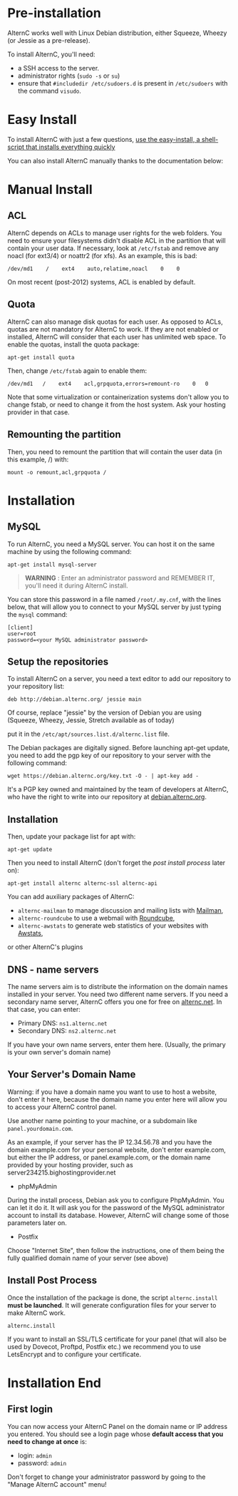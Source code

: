 
Pre-installation
================

AlternC works well with Linux Debian distribution, either Squeeze, Wheezy (or Jessie as a pre-release).

To install AlternC, you'll need:

* a SSH access to the server.
* administrator rights (`sudo -s` or `su`)
* ensure that `#includedir /etc/sudoers.d` is present in `/etc/sudoers` with the command `visudo`.

Easy Install
============

To install AlternC with just a few questions, [use the easy-install, a shell-script that installs everything quickly](https://github.com/AlternC/easy-install)

You can also install AlternC manually thanks to the documentation below:

Manual Install
==============

ACL
---

AlternC depends on ACLs to manage user rights for the web folders. You need to ensure your filesystems didn't disable ACL in the partition that will contain your user data. If necessary, look at `/etc/fstab` and remove any noacl (for ext3/4) or noattr2 (for xfs). As an example, this is bad:

```
/dev/md1    /    ext4    auto,relatime,noacl    0    0
```

On most recent (post-2012) systems, ACL is enabled by default.

Quota
-----

AlternC can also manage disk quotas for each user. As opposed to ACLs, quotas are not mandatory for AlternC to work. If they are not enabled or installed, AlternC will consider that each user has unlimited web space. To enable the quotas, install the quota package: 

```
apt-get install quota
```

Then, change `/etc/fstab` again to enable them:

```
/dev/md1   /    ext4    acl,grpquota,errors=remount-ro    0   0
```

Note that some virtualization or containerization systems don't allow you to change fstab, or need to change it from the host system. Ask your hosting provider in that case.

Remounting the partition
------------------------

Then, you need to remount the partition that will contain the user data (in this example, /) with:

```
mount -o remount,acl,grpquota /
```


Installation
============

MySQL
-----

To run AlternC, you need a MySQL server. You can host it on the same machine by using the following command:

```
apt-get install mysql-server
```

> **WARNING** : Enter an administrator password and REMEMBER IT, you'll need it during AlternC install.

You can store this password in a file named `/root/.my.cnf`, with the lines below, that will allow you to connect to your MySQL server by just typing the `mysql` command: 

```
[client]
user=root
password=<your MySQL administrator password>
```


Setup the repositories
----------------------

To install AlternC on a server, you need a text editor to add our repository to your repository list: 

```
deb http://debian.alternc.org/ jessie main
```

Of course, replace "jessie" by the version of Debian you are using (Squeeze, Wheezy, Jessie, Stretch available as of today)

put it in the `/etc/apt/sources.list.d/alternc.list` file.

The Debian packages are digitally signed. Before launching apt-get update, you need to add the pgp key of our repository to your server with the following command:

```
wget https://debian.alternc.org/key.txt -O - | apt-key add -
```

It's a PGP key owned and maintained by the team of developers at AlternC, who have the right to write into our repository at [debian.alternc.org](https://debian.alternc.org).


Installation
------------

Then, update your package list for apt with:

```
apt-get update
```

Then you need to install AlternC (don't forget the  *post install process* later on):

```
apt-get install alternc alternc-ssl alternc-api
```

You can add auxiliary packages of AlternC:

* `alternc-mailman` to manage discussion and mailing lists with [Mailman](http://www.gnu.org/software/mailman/),
* `alternc-roundcube` to use a webmail with [Roundcube](https://roundcube.net/),
* `alternc-awstats` to generate web statistics of your websites with [Awstats](http://www.awstats.org/),

or other AlternC's plugins

DNS - name servers
------------------

The name servers aim is to distribute the information on the domain names installed in your server. You need two different name servers. If you need a secondary name server, AlternC offers you one for free on [alternc.net](https://alternc.net). In that case, you can enter:

* Primary DNS: `ns1.alternc.net`
* Secondary DNS: `ns2.alternc.net`

If you have your own name servers, enter them here. (Usually, the primary is your own server's domain name)

Your Server's Domain Name
-------------------------

Warning: if you have a domain name you want to use to host a website, don't enter it here, because the domain name you enter here will allow you to access your AlternC control panel. 

Use another name pointing to your machine, or a subdomain like `panel.yourdomain.com`.

As an example, if your server has the IP 12.34.56.78 and you have the domain example.com for your personal website, don't enter example.com, but either the IP address, or panel.example.com, or the domain name provided by your hosting provider, such as server234215.bighostingprovider.net

* phpMyAdmin

During the install process, Debian ask you to configure PhpMyAdmin. You can let it do it. It will ask you for the password of the MySQL administrator account to install its database. However, AlternC will change some of those parameters later on.

* Postfix

Choose "Internet Site", then follow the instructions, one of them being the fully qualified domain name of your server (see above)

Install Post Process
--------------------

Once the installation of the package is done, the script `alternc.install` **must be launched**. It will generate configuration files for your server to make AlternC work.

```
alternc.install
```

If you want to install an SSL/TLS certificate for your panel (that will also be used by Dovecot, Proftpd, Postfix etc.) we recommend you to use LetsEncrypt and to configure your certificate.


Installation End
================

First login
-----------

You can now access your AlternC Panel on the domain name or IP address you entered. You should see a login page whose **default access that you need to change at once** is: 

* login: `admin`
* password: `admin`

Don't forget to change your administrator password by going to the "Manage AlternC account" menu!

